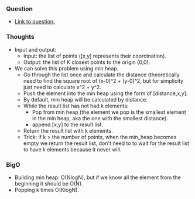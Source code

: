 ### Question
- [Link to question.](https://leetcode.com/problems/k-closest-points-to-origin/description/)

### Thoughts
- Input and output:
    - Input: the list of points ([x,y] represents their coordination).
    - Output: the list of K closest points to the origin (0,0).
- We can solve this problem using min heap.
    - Go through the list once and calculate the distance (theoretically need to find the square root of (x-0)^2 + (y-0)^2, but for simplicity just need to calculate x^2 + y^2.
    - Push the element into the min heap using the form of [distance,x,y].
    - By default, min heap will be calculated by distance.
    - While the result list has not had k elements:
        - Pop from min heap (the element we pop is the smallest element in the min heap, aka the one with the smallest distance).
        - append [x,y] to the result list.
    - Return the result list with k elements.
    - Trick: if k > the number of points, when the min_heap becomes empty we return the result list, don't need to to wait for the result list to have k elements because it never will.

### BigO
- Building min heap: O(NlogN), but if we know all the element from the beginning it should be O(N).
- Popping k times O(KlogN).